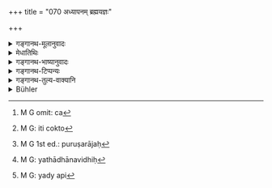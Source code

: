 +++
title = "070 अध्यापनम् ब्रह्मयज्ञः"

+++

<details><summary>गङ्गानथ-मूलानुवादः</summary>

Teaching is the ‘offering to Brahma;’ the Tarpaṇa is the ‘offering to Pitṛs;’ the Homa is ‘offering to Gods;’ the Bali is ‘offering to elementals;’ and the honouring of Guests is ‘offering to men.’—(70)
</details>

<details><summary>मेधातिथिः</summary>

एषाम् अयं स्वरूपविधिः । **अध्यापन**शब्देनाध्ययनम् अपि गृह्यते येन "जपो ऽहुतः" (म्ध् ३.६४) इत्य् अत्र वक्ष्यति । न च जपो ऽपि शिष्यान् अपेक्षते । सामान्येन च[^१२८] श्रुतं "स्वाध्यायेनर्षिभ्यः" इत्य् ऋणावेदनश्रुतौ (त्स् ६.३.१०.५) । अत उभे अध्यापनाध्ययने यथासंभवं **ब्रह्मयज्ञः** । **तर्पणम्** अन्नाद्येनोदकेन वेति वक्ष्यति (म्ध् ३.७२) । **होमो** वक्ष्यमाणाभ्यो देवताभ्यो ऽग्नौ । **बलिः** शिष्ट उलूखलादौ च । स **भौतः** । भूतादिदेवतास्येति **भौतः** । नामधेयम् एतत् कर्मविशेषस्य । दिवाचारिभ्यो भूतेभ्य इति हि तत्र बलिहरणं भूतशब्देन विहितम् । साहचर्यात् सर्व एष कर्मगणो भूतयज्ञशब्देनोच्यते । यथा चातुर्मास्येष्व् एकं हविर् वैश्वदेवम् आमिक्षा- कृत्स्नम् एव च पर्व वैश्वदेवेन यजेतेति । बलिशब्दो ऽनग्निहोमे वर्तते । देवेज्याबलिर् इति स्मरन्ति । **अतिथीनां पूजनम्** आराधनां **नृयज्ञः** ।


[^१२८]:
     M G omit: ca

- <u>ननु</u> च स्वाध्यायः कथं यज्ञः । न हि तत्र देवता इज्यन्ते नापि श्रूयन्ते । केवलं वेदाक्षराण्य् अविवक्षितार्थान्य् उच्चार्यन्ते । उक्तं चाम्नायशब्दाभ्यासे केचिद् आहुर् अनर्थकानीति ।

- <u>सत्यम्</u> । स्तुत्यां यज्ञसब्दो भाक्तः महच्छब्दश् च । अतिथिपूजायाम् अपि भाक्तो[^१२९] यज्ञशब्दः । यद्य् अप्य् अतिथेर् देवतात्वं संभवति, तथाप्य् उत्पत्तौ भोजयेत् पूजयेद् इति च श्रुतं नातिथिभ्यो यजेतेति । यथा "पुरुषराजाय[^१३०] यत् कर्म वा" इति ।


[^१३०]:
     M G 1st ed.: puruṣarājaḥ


[^१२९]:
     M G: iti cokto

- एते पञ्चयज्ञा न युगपत् प्रयोज्याः, एकाधिकारासंबन्धात् पृथग् अधिकारश्रवणात् । एकाधिकारसंबन्धत्वे त्रिषु चतुर्षु वा कृतेषु न किंचित् कृतं स्याद् यावत् कृतं च न क्र्तं । यथाग्नेयाग्नीषोमीयोपांशुयागानां दर्शपूर्णमासयागानाम् एकद्व्यनुष्ठाने नाधिकारसिद्धिः । यथात्रैव वैश्वदेवहोमे स्विष्टकृदन्तानां देवतानां कस्यांश्चिद् अन्तराये न होमाधिकारनिर्वृत्तिः । एकैकस्य चात्राधिकारः श्रुतः । "स्वाध्याये नित्ययुक्तः स्यात्" (म्ध् ३.६५), "दैवे च नित्ययुक्तः स्यात्" (म्ध् ३.६५) इति । अधिकारपदानुषङ्गेण पृथक्प्रयोगः । आतिथ्ये चाधिकारान्तरं श्रुतं "धन्यं यशस्यम्" (म्ध् ३.९६) इति । 

- तत्र चत्वारः स्वाधीनाः, आतिथ्यं तु संनिहिते ऽतिथौ । न चातिथिर् निमन्त्रयितव्यः, आतिथ्याभावात् । स्वयम् उपस्थितो ह्य् अतिथिर् भवतीति वक्ष्यामः । तस्मात् पञ्चानाम् अन्यतमानुष्ठाने इतरेषाम् अननुष्ठानाद् यदि नाम प्रत्यवेयान् न तु कृतं अकृतं भवति । अतो ऽनग्निकत्वाद् वैश्वदेवे ऽनधिकृतस्य स्वाध्यायोदकतर्पणादौ भवत्य् एवाधिकारः । अग्निपरिग्रहस्य च स्मृत्यन्तरे कालान्तरस्यापि श्रुतत्वान् नावश्यं विवाह एव परिग्रहः । एवं हि स्मृतिः "भार्यादिर् अग्निर् दायादिर् वा" (ग्ध् ५.७) इति ।

- <u>ननु</u> चाकृतविवाहस्य दायकालम् आधानं भविष्यति ।

- <u>भवति</u> ह्य् एतद् एवं यद्य् आधानविधिः[^१३१] स्वार्थः स्यात् । अग्न्यर्थं त्व् आधानम् । अग्निश् च कर्मार्थः । कर्माणि च भार्याद्वितीयस्य, न केवलस्य, श्रुतानि । यद् अपि[^१३२] कैश्चिद् गृह्यकारैः परमेष्ठिप्राणाग्निम् आधाय श्राद्धं कुर्याद् इत्य् उक्तं भवति, तद् अपि सभार्यस्यैव । स एवास्य दायकालः । न चानग्निकस्य श्राद्धं नास्ति । अनुपनीतस्यापि ह्य् एतद् विहितम् "अन्यत्र स्वधानिनयनात्" (ग्ध् २.५) इति । न च तस्याधानम् अस्ति, विदुषो ऽधिकाराद् इदानीं चाविद्यत्वात् । श्राद्धं तु वचनान् निषादस्थपतिवद् यथाशक्ति कार्यम् इति । पितृव्यादिनाग्निपरिग्रहे तु विदुषां संभवान् नावैद्यस्याधिकारः । अथ श्राद्धप्रकरण एवाग्न्याधानं विहितं तदा तदङ्गत्वेनाधाय निष्पन्ने श्राद्धे परित्यागो भविष्यति ।


[^१३२]:
     M G: yady api


[^१३१]:
     M G: yathādhānavidhiḥ

- <u>केचित्</u> तु स्मृत्यन्तरम् उदाहरन्ति- "लौकिके ऽप्य् अग्नौ वैश्वदेवहोमः कर्तव्यः" । शुष्कान्नैर् <u>अपरे</u> ॥ ३.६० ॥
</details>

<details><summary>गङ्गानथ-भाष्यानुवादः</summary>

This verse contains the injunction of the exact form of the Five Sacrifices.

The term ‘*teaching*’ here includes ‘learning’ also: as will be explained in verse 74 below. The mere act of ‘reciting’ does not require any pupils. In the Vedic text describing the ‘debts’ of man, it has been stated in general terms that ‘by means of Vedic study one pays off one’s debts to the sages.’ For these reasons, both ‘teaching’ and ‘learning,’ according to circumstances, constitute ‘the offering to Brahma.’

‘*Tarpaṇa*’—the offering of ‘food or water,’ as described below, in 82.

‘*Homa*’—the offering into fire made to the deities to be described later on.

‘*Bali*’—*i.e*., offering made into receptacles other than fire, such as the wooden mortar and the like. This is the ‘*offering to elementals*;’—*i.e*., the offering made in honour of the elementals. This is only the name of a particular rite.

The making of offerings has been prescribed under the name of ‘*bhūta*,’ ‘lemental,’ in the text—‘offerings made to elementals stalking during the day, etc., etc.;’ and through association, the whole set of rites is expressed by the term ‘offering to elementals.’ Just as among the ‘*Cāturmāsya*’ sacrifices, though the *Āmikṣā* is the only one substance that is offered to the Viśvedevas, yet the entire set of rites has been spoken of us ‘*Vaiśvadeva*’ in the injunction, ‘one should offer the
*Vaiśvadeva* sacrifice.’ The term ‘*bali*’ is applied to such *Homas* as
are offered into receptacles other than fire; and they explain that ‘*bali* is offering to the gods.’

The ‘*honouring*’—*i.e*., receiving—‘*of guests*’ constitutes the ‘offering to men.’

“How can *Vedic study* be a ‘sacrifice?’ In it there are no offerings made to gods; nor has any deity been mentioned in connection with it; all that is done in it is that the letters of the Veda, without any sense, are recited; and it has been said in connection with the repeating of Vedic texts that some people say the words have no meaning.”

True; the term ‘sacrifice,’ as also the term ‘great,’ are used (in this connection) only figuratively, and they are meant to indicate high praise. To the ‘honouring of guests,’ also the name ‘sacrifice’ is applied only figuratively. Though it is possible for the Guest to be regarded as a ‘deity,’ yet in the original injunction of the act, the injunctive verbs used are ‘should feed,’ ‘should honour,’ and not ‘*should sacrifice*’ to guests. Just as we find in the expression ‘*puruṣarājāya karma vā*’ (where the act done in honour of the king of men is also called ‘sacrifice.’)

These ‘Five Sacrifices’ are not to be performed simultaneously; because the occasion for all is not the same; in fact, a distinct occasion has been mentioned in relation to each. If the occasion for all were one and the same, then, even when three or four of them would be done, it would be as good as not done, till all the five were done. Just as in the case of the *Darśapūrṇamāsa* sacrifice, (which?) consists of the three sacrifices of the *Āgneya*, the *Agnīṣomīya* and the *Upāṃśu*, the performance of only one or two of these does not discharge the complete liability; and just as among the Domestic Rites themselves, the ‘Vaiśvadeva offering,’ which extends up to the ‘*Sviṣṭakṛt*’ offering, is not regarded as complete, so long as there is a break in the offering to any single deity. In fact, each of the five sacrifices has a distinct occasion mentioned in relation to itself:—*e.g*. (1) ‘one should be constantly addicted to Vedic study’ (verse 75), (2) ‘one should be constantly addicted to making offerings to the gods’ (verse 75), and so forth; and the prescribed occasion being distinct for each, each is performed separately by itself; (3) as regards ‘honouring of the guest,’ the injunction for this appears quite distinctly (in 105), where the act is described as ‘conducive to prosperity and fame.’

Further, of these five ‘sacrifices,’ the performance of four depends upon the man himself; while that of ‘honouring the guest’ is conditional upon the arrival of the guest. The guest is not to be invited; as in that case he would not he a ‘guest’ (in the proper sense of the term); as we shall explain later on that a person is a ‘guest’ only when he comes of his own accord (unexpectedly). Thus, then, from among the five, if one performs any one only and omits the rest,—one might incur the sin of omitting to do what one should do; but what he has done does not become as good as not done. It is for this reason that when a man has not set up his own fire, though he is not, on that account, entitled to the *Vaiśvadeva Homa*, yet it is incumbent upon him to perform ‘Vedic Study,’ ‘*Tarpaṇa*’ and the rest. As for the setting up of one’s own fire, other Smṛtis permit of this being done at other times also; it is not necessary to set it up along with marriage itself. Says the Smṛti—‘the setting up of the Fire begins either with marriage or with succession.’

“The option of setting up the Fire at the time of succession may he regarded as applicable only to one who has not married at all.”

This would he so if the setting up of the Fire were an end in itself. As a matter of fact, however, the ‘setting up’ is for the purpose of obtaining the Fire, and the Fire is for the purpose of performing rites; rites, again, have been laid down as to be performed by one only when he is associated with his wife, and not alone by himself. It is true that some *Gṛhya* -writers have asserted that one should perform *śrāddhas*. after having kindled the *Parameṣṭhiprāṇa* Fire; but this also pertains to the man as associated with his wife; and this same also would be the time for his ‘succession’ also. Nor is the performance of *śrāddhas* impossible for one who has not set up the Fire; as it has been prescribed even for one who has not even been ‘initiated’, in whose case the use of the ‘*sradhā*’ alone has been excepted; and yet there is no setting up of the. fire for him; as it is only one who is ‘learned’ (in the Veda) that is entitled to it, and he is still without that learning (before Initiation). As for the performance of the *Śrāddha* (though this also presupposes knowledge of Vedic mantras), yet it has to be done by the uninitiated boy to the best of his ablity, in obedience to a direct injunction; this case being analogous to the performing of a sacrifice by the Niṣāda (Śūdra) in accordance with a direct injunction. Iu the event, however, of fire having been set up by his uncle or other relations, in view of a ‘learned’ performer being available, the uninitiated (and hence unlearned) boy is not entitled to the performance of *śrāddhas*. If the setting up of fire be found to be prescribed in the same context as *śrāddhas*, then one could set up the tire as an accessory to the *śrādd* *ha*, after the completion of which it would he abandoned.

Some people have quoted the *Smṛti*—“ The *Vaiśvadêva Homa* may be offered in the ordinary fire also.” Others, again, hold that it is to to performed by means of dry (uncooked) grains.—(70)
</details>

<details><summary>गङ्गानथ-टिप्पन्यः</summary>

‘*Adhyāpanam*’—Nandana reads ‘*adhyāyanam*’ and explains that it is the
same as ‘*adhayanam*.’

Burnell declares that what makes India ‘the land of vermin’ is this
habit of the Hindus of offering food to all living beings!—To what
lengths will the detractor of a religion not go!

This is quoted in *Vīramitrodaya* (Āhnika, p. 392);—in *Smṛtitattva* (p.
533);—in *Madanapārijāta* (p. 305), which adds that ‘*adhyāpana*’ stands
for ‘*adhyayana*’ ‘study,’ and ‘*tarpaṇa*’ for ‘*Śrāddha*’;—in
*Vidhānapārijāta* ‘(II p. 306), which adds (like Medhātithi) that
‘*adhyāpana*’ includes ‘study’ also; and ‘*tarpaṇa*’ stands for the
daily *Śrāddha* offering;—and in *Saṃskāraratnamālā* (p. 918), which
adds that this is only an enumeration of the rites and not an injunction
of the order in which they are to be performed,—some people hold that
the four ‘sacrifices’ here mentioned go under the name of
‘*Vaiśvadeva*,’ but according to *Mādhava*, that name applies to only
three—the Devayajña, the Pitṛyajña and the Bhūtayajña.
</details>

<details><summary>गङ्गानथ-तुल्य-वाक्यानि</summary>

*Gautama* (5.3,4,9).—‘He should be the worshipper of Gods, Pitṛs, Men,
Sages and Elementals; he should study the Veda every day; sacrifice to
Gods, sacrifice to Pitṛs, and sacrifice, to Men; and also Vedic Study.’

*Baudhāyana* (2.6. 1-6).—‘These are the Five Great Sacrifices, these
also are the Great Sacrificial Sessions: Sacrifice to Gods, Sacrifice to
Pitṛs, Sacrifice to Elementals, Sacrifice to Men, Sacrifice to the Veda;
day after day, he shall offer Svāhā, ending with the supplying of
fuel,—in this manner does he accomplish the sacrifice to gods; day after
day, he shall offer Svadhā, ending with the water-offering,—in this
manner he accomplishes the sacrifice to Pitṛs; day after day, he shall
how down to the Elementals, ending with the offering of flowers,—in this
manner he accomplishes the Sacrifice to the Elements; day after day, he
shall offer food to Brāhmaṇas, ending with the offering of roots, fruits
and vegetables,—in this manner he accomplishes the Sacrifice of Men; day
after day he shall carry on Vedic Study, ending with the Praṇava,—in
this manner he accomplishes the sacrifice to the Veda.’

*Devala* (Vīramitrodaya-Āhnika, p. 388).—‘He shall honour the Gods, the
Pitṛs and the Sages, respectively with the Kavya, the Kavya and the
Svādhyāya; *Havya* standing for what is offered into the Fire, with
*Svāhā*, which appeases the Gods,—*Svadhā* being what is offered to the
Pitṛs, which pleases the Pitṛs,—*Svādhyāya* being the reading that
starts with *om*, which sacrifices to the sages.’

*Viṣṇu* (59.20-25).—‘For the expiation of the sins, he shall perform the
Sacrifices to the Veda, the Gods, the Pitṛs, the Elementals and the Men;
Vedic Study constitutes the *Sacrifice to the Veda*;—Homa is the
*Sacrifice to the Gods*;—Water-libations to forefathers is the
*Sacrifice to the Pitṛs*;—the making of Bali-offerings constitute the
*Sacrifice to the Elementals*;—the honouring of guests constitutes the
*Sacrifice to Men*.’

*Yājñavalkya* (1.102).—‘Bali, Svadhā, Homa, Svādhyāya and Atithī-satkāra
are the great sacrifices to Elementals, Pitṛs, Gods, Veda and Men.’

*Āśvalāyana-Gṛhyasūtra* (3.1-2).—‘Now follow the Five Great
Sacrifices:—Sacrifice to Gods, Sacrifice to Elementals, Sacrifice to
Veda, Sacrifice to Pitṛs and Sacrifice to Men; the offerings made into
the Fire constitute the *Sacrifice to Gods*, the *bali-offerings*
constitute the *Sacrifice to Elementals*; the offerings made to Pitṛs
constitutes the *Sacrifice to Pitṛs*; the studying of the Veda
constitutes the *Sacrifice to Veda*; the offerings to Men constitute the
*Sacrifice to Men*.’

*Chandogapariśiṣṭa* (Vīramitrodaya-Āhnika, p. 390).—‘The *Great
Sacrifices* should be understood to be those sacrifices that are offered
to Gods, Elementals, Pitṛs, Vedas and Men, in due order; the teaching of
Veda is the *Sacrifice to Vedas*, the water-offerings to forefathers is
the *Sacrifice to Pitṛs*, the offering of Homa is the *Sacrifice to
Gods*, the offering of *Bali* is the Sacrifice to Elementals, the
honouring of Guests is the *Sacrifice to Men*; or the *Sacrifice to
Pitṛs* may consist of *Śrāddha* or of offerings made to forefathers.’

*Śātātapa* (Vīramitrodaya-Āhnika, p. 391).—‘He shall perform, in due
order, the Sacrifice to Elementals, the daily Śrāddha and the honouring
of guests, as also Vedic Study.’

*Jābāla* (Vīramitrodaya-Āhnika, p. 393).—‘Of the Great Sacrifices, the
first is accomplished by the water-libation; the Sacrifice to Gods is
accomplished by making offerings into Fire with the Sāvitrī-mantra, and
the Sacrifice to Elementals, by the Bali-offering; the Sacrifice to
Veda, by repeating Vedic texts; and the Sacrifice to Men, by the
honouring of guests.’
</details>

<details><summary>Bühler</summary>

070	Teaching (and studying) is the sacrifice (offered) to Brahman, the (offerings of water and food called) Tarpana the sacrifice to the manes, the burnt oblation the sacrifice offered to the gods, the Bali offering that offered to the Bhutas, and the hospitable reception of guests the offering to men.
</details>
